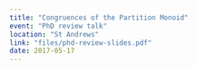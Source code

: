 ```yaml
---
title: "Congruences of the Partition Monoid"
event: "PhD review talk"
location: "St Andrews"
link: "files/phd-review-slides.pdf"
date: 2017-05-17
---
```

